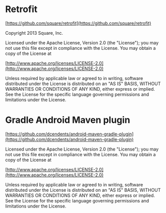 Retrofit
========
[https://github.com/square/retrofit](https://github.com/square/retrofit)

Copyright 2013 Square, Inc.

Licensed under the Apache License, Version 2.0 (the "License"); you may not use this file except in compliance with the License.
You may obtain a copy of the License at

   [http://www.apache.org/licenses/LICENSE-2.0](http://www.apache.org/licenses/LICENSE-2.0)

Unless required by applicable law or agreed to in writing, software distributed under the License is distributed on an "AS IS" BASIS, WITHOUT WARRANTIES OR CONDITIONS OF ANY KIND, either express or implied.
See the License for the specific language governing permissions and limitations under the License.

Gradle Android Maven plugin
===========================
[https://github.com/dcendents/android-maven-gradle-plugin](https://github.com/dcendents/android-maven-gradle-plugin)

Licensed under the Apache License, Version 2.0 (the "License"); you may not use this file except in compliance with the License.
You may obtain a copy of the License at

   [http://www.apache.org/licenses/LICENSE-2.0](http://www.apache.org/licenses/LICENSE-2.0)

Unless required by applicable law or agreed to in writing, software distributed under the License is distributed on an "AS IS" BASIS, WITHOUT WARRANTIES OR CONDITIONS OF ANY KIND, either express or implied.
See the License for the specific language governing permissions and limitations under the License.
